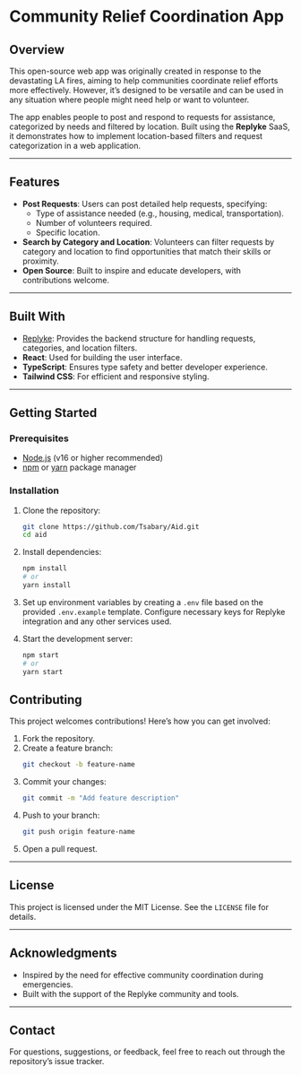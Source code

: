 # Community Relief Coordination App

## Overview
This open-source web app was originally created in response to the devastating LA fires, aiming to help communities coordinate relief efforts more effectively. However, it’s designed to be versatile and can be used in any situation where people might need help or want to volunteer.

The app enables people to post and respond to requests for assistance, categorized by needs and filtered by location. Built using the **Replyke** SaaS, it demonstrates how to implement location-based filters and request categorization in a web application.

---

## Features
- **Post Requests**: Users can post detailed help requests, specifying:
  - Type of assistance needed (e.g., housing, medical, transportation).
  - Number of volunteers required.
  - Specific location.
- **Search by Category and Location**: Volunteers can filter requests by category and location to find opportunities that match their skills or proximity.
- **Open Source**: Built to inspire and educate developers, with contributions welcome.

---

## Built With
- [Replyke](https://replyke.com): Provides the backend structure for handling requests, categories, and location filters.
- **React**: Used for building the user interface.
- **TypeScript**: Ensures type safety and better developer experience.
- **Tailwind CSS**: For efficient and responsive styling.

---

## Getting Started

### Prerequisites
- [Node.js](https://nodejs.org) (v16 or higher recommended)
- [npm](https://www.npmjs.com/) or [yarn](https://yarnpkg.com/) package manager

### Installation
1. Clone the repository:
   ```bash
   git clone https://github.com/Tsabary/Aid.git
   cd aid
   ```
2. Install dependencies:
   ```bash
   npm install
   # or
   yarn install
   ```
3. Set up environment variables by creating a `.env` file based on the provided `.env.example` template. Configure necessary keys for Replyke integration and any other services used.

4. Start the development server:
   ```bash
   npm start
   # or
   yarn start
   ```




## Contributing
This project welcomes contributions! Here’s how you can get involved:
1. Fork the repository.
2. Create a feature branch:
   ```bash
   git checkout -b feature-name
   ```
3. Commit your changes:
   ```bash
   git commit -m "Add feature description"
   ```
4. Push to your branch:
   ```bash
   git push origin feature-name
   ```
5. Open a pull request.

---

## License
This project is licensed under the MIT License. See the `LICENSE` file for details.

---

## Acknowledgments
- Inspired by the need for effective community coordination during emergencies.
- Built with the support of the Replyke community and tools.

---

## Contact
For questions, suggestions, or feedback, feel free to reach out through the repository’s issue tracker.

